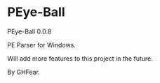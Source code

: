 # PEye-Ball

PEye-Ball 0.0.8

PE Parser for Windows.
  
Will add more features to this project in the future.

By GHFear.
